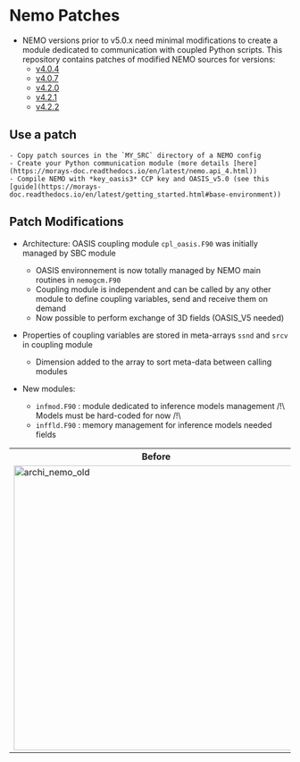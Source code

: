 # Nemo Patches

- NEMO versions prior to v5.0.x need minimal modifications to create a module dedicated to communication with coupled Python scripts. This repository contains patches of modified NEMO sources for versions: 
  	- [v4.0.4](https://forge.ipsl.fr/nemo/browser/NEMO/releases/r4.0/r4.0.4)
	- [v4.0.7](https://forge.ipsl.fr/nemo/browser/NEMO/releases/r4.0/r4.0.7)
	- [v4.2.0](https://forge.nemo-ocean.eu/nemo/nemo/-/releases/4.2.0)
	- [v4.2.1](https://forge.nemo-ocean.eu/nemo/nemo/-/releases/4.2.1)
	- [v4.2.2](https://forge.nemo-ocean.eu/nemo/nemo/-/releases/4.2.2)

## Use a patch 
	- Copy patch sources in the `MY_SRC` directory of a NEMO config
	- Create your Python communication module (more details [here](https://morays-doc.readthedocs.io/en/latest/nemo.api_4.html))
	- Compile NEMO with *key_oasis3* CCP key and OASIS_v5.0 (see this [guide](https://morays-doc.readthedocs.io/en/latest/getting_started.html#base-environment))

## Patch Modifications
  * Architecture: OASIS coupling module `cpl_oasis.F90` was initially managed by SBC module
      - OASIS environnement is now totally managed by NEMO main routines in `nemogcm.F90`
      - Coupling module is independent and can be called by any other module to define coupling variables, send and receive them on demand
      - Now possible to perform exchange of 3D fields (OASIS_V5 needed)

  * Properties of coupling variables are stored in meta-arrays `ssnd` and `srcv` in coupling module
      - Dimension added to the array to sort meta-data between calling modules

  * New modules:        
      - `infmod.F90` : module dedicated to inference models management   /!\ Models must be hard-coded for now /!\
      - `inffld.F90` : memory management for inference models needed fields

<table>
<tr>
<th> Before </th>
<th> After </th>
</tr>
<tr>
<td>
<img width="510" alt="archi_nemo_old" src="https://github.com/alexis-barge/smart-morey/assets/138531178/d68820ef-10b2-459c-afaf-603f2dc4add8">
</td>
<td>
<img width="466" alt="archi_nemo_new" src="https://github.com/alexis-barge/smart-morey/assets/138531178/8e2ac17a-2168-4aa0-9bc9-e666cd66dc5c">
</td>
</tr>
</table>
